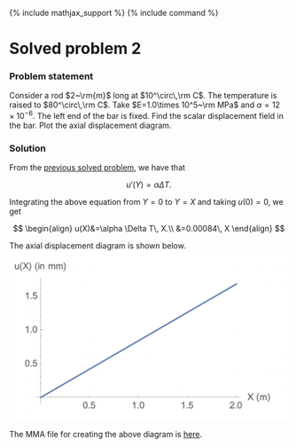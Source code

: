 {% include mathjax_support %}
{% include command %}

# Solved problem 2

### Problem statement

Consider a rod $2~\rm{m}$ long at $10^\circ\,\rm C$. The temperature is raised to $80^\circ\,\rm C$. Take $E=1.0\times 10^5~\rm MPa$ and $\alpha=12 \times 10^{-6}$.  The left end of the bar is fixed. Find the scalar displacement field in the bar. Plot the axial displacement diagram.


### Solution

From the  [previous solved  problem](./ThermalStressesSP1.md), we have that 

$$
u'(Y)=\alpha \Delta T.
$$

Integrating the above equation from $Y=0$ to $Y=X$ and taking $u(0)=0$, we get

$$
\begin{align}
u(X)&=\alpha \Delta T\,  X.\\
&=0.00084\,  X
\end{align}
$$


The axial displacement diagram is shown below.
![](Images/2021-09-28-09-54-58.png)


The MMA file for creating the above diagram is [here](WFiles/ThermalStressesSP2.nb).



